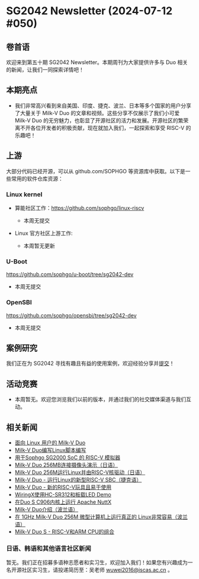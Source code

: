 # SG2042 Newsletter (2024-07-12 #050)

## 卷首语

欢迎来到第五十期 SG2042 Newsletter。本期周刊为大家提供许多与 Duo 相关的新闻，让我们一同探索详情吧！

## 本期亮点

+ 我们非常高兴看到来自美国、印度、捷克、波兰、日本等多个国家的用户分享了大量关于 Milk-V Duo 的文章和视频。这些分享不仅展示了我们小可爱 Milk-V Duo 的无穷魅力，也彰显了开源社区的活力和发展。开源社区的繁荣离不开各位开发者的积极贡献，现在就加入我们，一起探索和享受 RISC-V 的乐趣吧！

## 上游

大部分代码已经开源，可以从 github.com/SOPHGO 等资源库中获取。以下是一些常用的软件仓库资源：

### Linux kernel

+ 算能社区工作：https://github.com/sophgo/linux-riscv

  +  本周无提交

+ Linux 官方社区上游工作:

  + 本周暂无更新


### U-Boot

https://github.com/sophgo/u-boot/tree/sg2042-dev

+ 本周无提交

### OpenSBI

https://github.com/sophgo/opensbi/tree/sg2042-dev 

+ 本周无提交

## 案例研究

我们正在为 SG2042 寻找有趣且有益的使用案例，欢迎经验分享并[提交](https://github.com/sophgocommunity/SG2042-Newsletter/pulls)！

## 活动竞赛

- 本周暂无。欢迎您浏览我们以前的版本，并通过我们的社交媒体渠道与我们互动。

## 相关新闻

+ [面向 Linux 用户的 Milk-V Duo][news-1]
+ [Milk-V Duo编写Linux脚本编写][news-2]
+ [用于Sophgo SG2000 SoC 的 RISC-V 模拟器][news-3]
+ [Milk-V Duo 256MB连接摄像头演示（日语）][news-4]
+ [Milk-V Duo 256M运行Linux并由RISC-V核驱动（日语）][news-5]
+ [Milk-V Duo - 运行Linux的新型RISC-V SBC（捷克语）][news-6]
+ [Milk-V Duo - 新的RISC-V玩具且易于使用][news-7]
+ [WiringX使用HC-SR312和板载LED Demo][news-8]
+ [在Duo S C906内核上运行 Apache NuttX][news-9]
+ [Milk-V Duo介绍（波兰语）][news-10]
+ [在 1GHz Milk-V Duo 256M 微型计算机上运行真正的 Linux非常容易（波兰语）][news-11]
+ [Milk-V Duo S - RISC-V和ARM CPU的组合][news-12]

[news-1]:https://www.youtube.com/watch?v=g-yl8UscCbI&t=264s
[news-2]:https://www.youtube.com/watch?v=UT-4jspCWwU
[news-3]:https://www.youtube.com/watch?v=Udt-mTqFrWA
[news-4]:https://x.com/taru_logi/status/1809597662817382504
[news-5]:https://x.com/53175DDD/status/1809425508943417394
[news-6]:https://x.com/Maci688/status/1810220502926901479
[news-7]:https://gwolf.org/2024/06/a-new-risc-v-toy-requiring-almost-no-tinkering.html
[news-8]:https://community.milkv.io/t/wiringx-using-hc-sr312-and-buildin-led-demo/2385
[news-9]:https://community.milkv.io/t/apache-nuttx-running-on-main-c906-core-duo-s/2383
[news-10]:https://www.youtube.com/watch?v=qDFTHoCU8Ow
[news-11]:https://www.youtube.com/watch?v=2MMSqUrZ0kk
[news-12]:https://www.youtube.com/shorts/TCPGD9MhZd8

### 日语、韩语和其他语言社区新闻

暂无。我们正在招募多语种志愿者和实习生，欢迎加入我们！如果您有兴趣成为一名开源社区实习生，请投递简历至：吴老师 [wuwei2016@iscas.ac.cn](mailto:wuwei2016@iscas.ac.cn) 。